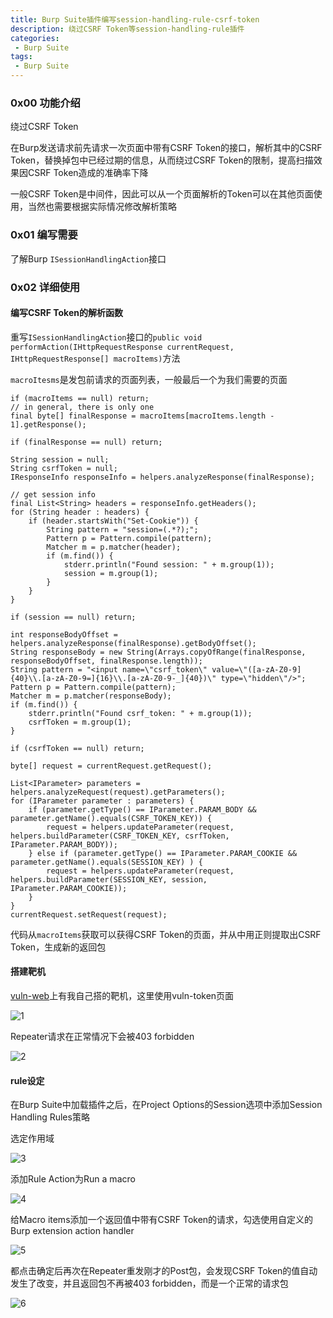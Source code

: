 ```yaml
---
title: Burp Suite插件编写session-handling-rule-csrf-token
description: 绕过CSRF Token等session-handling-rule插件
categories:
 - Burp Suite
tags:
 - Burp Suite
---
```


### 0x00 功能介绍
绕过CSRF Token

在Burp发送请求前先请求一次页面中带有CSRF Token的接口，解析其中的CSRF Token，替换掉包中已经过期的信息，从而绕过CSRF Token的限制，提高扫描效果因CSRF Token造成的准确率下降

一般CSRF Token是中间件，因此可以从一个页面解析的Token可以在其他页面使用，当然也需要根据实际情况修改解析策略

### 0x01 编写需要
了解Burp `ISessionHandlingAction`接口

### 0x02 详细使用
#### 编写CSRF Token的解析函数
重写`ISessionHandlingAction`接口的`public void performAction(IHttpRequestResponse currentRequest, IHttpRequestResponse[] macroItems)`方法

`macroItesms`是发包前请求的页面列表，一般最后一个为我们需要的页面

```
if (macroItems == null) return;
// in general, there is only one
final byte[] finalResponse = macroItems[macroItems.length - 1].getResponse();

if (finalResponse == null) return;

String session = null;
String csrfToken = null;
IResponseInfo responseInfo = helpers.analyzeResponse(finalResponse);

// get session info
final List<String> headers = responseInfo.getHeaders();
for (String header : headers) {
    if (header.startsWith("Set-Cookie")) {
        String pattern = "session=(.*?);";
        Pattern p = Pattern.compile(pattern);
        Matcher m = p.matcher(header);
        if (m.find()) {
            stderr.println("Found session: " + m.group(1));
            session = m.group(1);
        }
    }
}

if (session == null) return;

int responseBodyOffset = helpers.analyzeResponse(finalResponse).getBodyOffset();
String responseBody = new String(Arrays.copyOfRange(finalResponse, responseBodyOffset, finalResponse.length));
String pattern = "<input name=\"csrf_token\" value=\"([a-zA-Z0-9]{40}\\.[a-zA-Z0-9=]{16}\\.[a-zA-Z0-9-_]{40})\" type=\"hidden\"/>";
Pattern p = Pattern.compile(pattern);
Matcher m = p.matcher(responseBody);
if (m.find()) {
    stderr.println("Found csrf_token: " + m.group(1));
    csrfToken = m.group(1);
}

if (csrfToken == null) return;

byte[] request = currentRequest.getRequest();

List<IParameter> parameters = helpers.analyzeRequest(request).getParameters();
for (IParameter parameter : parameters) {
    if (parameter.getType() == IParameter.PARAM_BODY && parameter.getName().equals(CSRF_TOKEN_KEY)) {
        request = helpers.updateParameter(request, helpers.buildParameter(CSRF_TOKEN_KEY, csrfToken, IParameter.PARAM_BODY));
    } else if (parameter.getType() == IParameter.PARAM_COOKIE && parameter.getName().equals(SESSION_KEY) ) {
        request = helpers.updateParameter(request, helpers.buildParameter(SESSION_KEY, session, IParameter.PARAM_COOKIE));
    }
}
currentRequest.setRequest(request);
```

代码从`macroItems`获取可以获得CSRF Token的页面，并从中用正则提取出CSRF Token，生成新的返回包

#### 搭建靶机
[vuln-web](https://github.com/milkfr/burp-extenders/tree/master/vuln-web)上有我自己搭的靶机，这里使用vuln-token页面

![1](https://milkfr.github.io/assets/images/posts/2018-05-21-burp-extender-session-handling-rule-csrf-token/1.png)

Repeater请求在正常情况下会被403 forbidden

![2](https://milkfr.github.io/assets/images/posts/2018-05-21-burp-extender-session-handling-rule-csrf-token/2.png)

#### rule设定
在Burp Suite中加载插件之后，在Project Options的Session选项中添加Session Handling Rules策略

选定作用域

![3](https://milkfr.github.io/assets/images/posts/2018-05-21-burp-extender-session-handling-rule-csrf-token/3.png)

添加Rule Action为Run a macro

![4](https://milkfr.github.io/assets/images/posts/2018-05-21-burp-extender-session-handling-rule-csrf-token/4.png)

给Macro items添加一个返回值中带有CSRF Token的请求，勾选使用自定义的Burp extension action handler

![5](https://milkfr.github.io/assets/images/posts/2018-05-21-burp-extender-session-handling-rule-csrf-token/5.png)

都点击确定后再次在Repeater重发刚才的Post包，会发现CSRF Token的值自动发生了改变，并且返回包不再被403 forbidden，而是一个正常的请求包

![6](https://milkfr.github.io/assets/images/posts/2018-05-21-burp-extender-session-handling-rule-csrf-token/6.png)